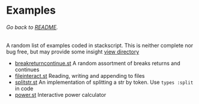 # Examples
###### Go back to [README](../README.md).
A random list of examples coded in stackscript. This is neither complete nor bug free,
but may provide some insight
[view directory](.)

- [breakreturncontinue.st](breakreturncontinue.st) A random assortment of breaks returns and continues
- [fileinteract.st](fileinteract.st) Reading, writing and appending to files
- [splitstr.st](splitstr.st) An implementation of splitting a str by token. Use `types :split` in code
- [power.st](power.st) Interactive power calculator